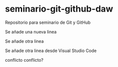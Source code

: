# seminario-git-github-daw

Repositorio para seminario de Git y GitHub

Se añade una nueva linea

Se añade otra linea

Se añade otra linea desde Visual Studio Code

conflicto
conflicto?
